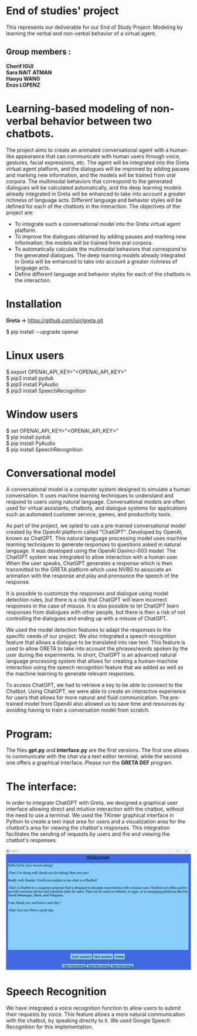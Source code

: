 # End of studies' project 
This represents our deliverable for our End of Study Project: Modeling by learning the verbal and non-verbal behavior of a virtual agent.

## Group members :
**Cherif IGUI   
Sara NAIT ATMAN     
Haoyu WANG     
Enzo LOPENZ**    





# Learning-based modeling of non-verbal behavior between two chatbots.



The project aims to create an animated conversational agent with a human-like appearance that can communicate with human users through voice, gestures, facial expressions, etc. The agent will be integrated into the Greta virtual agent platform, and the dialogues will be improved by adding pauses and marking new information, and the models will be trained from oral corpora. The multimodal behaviors that correspond to the generated dialogues will be calculated automatically, and the deep learning models already integrated in Greta will be enhanced to take into account a greater richness of language acts. Different language and behavior styles will be defined for each of the chatbots in the interaction. The objectives of the project are:

*  To integrate such a conversational model into the Greta virtual agent platform.
*  To improve the dialogues obtained by adding pauses and marking new information; the models will be trained from oral corpora.
*  To automatically calculate the multimodal behaviors that correspond to the generated dialogues. The deep learning models already integrated in Greta will be enhanced to take into account a greater richness of language acts.
*  Define different language and behavior styles for each of the chatbots in the interaction.






# Installation

**Greta** => https://github.com/isir/greta.git  

$ pip install --upgrade openai 


# Linux users
 
$ export OPENAI_API_KEY="<OPENAI_API_KEY>"    
$ pip3 install pydub  
$ pip3 install PyAudio   
$ pip3 install SpeechRecognition  


# Window users

$ set OPENAI_API_KEY="<OPENAI_API_KEY>"    
$ pip install pydub  
$ pip install PyAudio  
$ pip install SpeechRecognition  
 
 
 
  
# Conversational model
A conversational model is a computer system designed to simulate a human conversation. It uses machine learning techniques to understand and respond to users using natural language. Conversational models are often used for virtual assistants, chatbots, and dialogue systems for applications such as automated customer service, games, and productivity tools.

As part of the project, we opted to use a pre-trained conversational model created by the OpenAI platform called "ChatGPT". Developed by OpenAI, known as ChatGPT. This natural language processing model uses machine learning techniques to generate responses to questions asked in natural language. It was developed using the OpenAI Davinci-003 model. The ChatGPT system was integrated to allow interaction with a human user. When the user speaks, ChatGPT generates a response which is then transmitted to the GRETA platform which uses NVBG to associate an animation with the response and play and pronounce the speech of the response.

It is possible to customize the responses and dialogue using model detection rules, but there is a risk that ChatGPT will learn incorrect responses in the case of misuse. It is also possible to let ChatGPT learn responses from dialogues with other people, but there is then a risk of not controlling the dialogues and ending up with a misuse of ChatGPT.

We used the model detection features to adapt the responses to the specific needs of our project. We also integrated a speech recognition feature that allows a dialogue to be translated into raw text. This feature is used to allow GRETA to take into account the phrases/words spoken by the user during the experiments. In short, ChatGPT is an advanced natural language processing system that allows for creating a human-machine interaction using the speech recognition feature that we added as well as the machine learning to generate relevant responses.

To access ChatGPT, we had to retrieve a key to be able to connect to the Chatbot. Using ChatGPT, we were able to create an interactive experience for users that allows for more natural and fluid communication. The pre-trained model from OpenAI also allowed us to save time and resources by avoiding having to train a conversation model from scratch.

 
# Program:
The files **gpt.py** and **interface.py** are the first versions. The first one allows to communicate with the chat via a text editor terminal, while the second one offers a graphical interface. Please run the **GRETA DEF** program.


# The interface:  
In order to integrate ChatGPT with Greta, we designed a graphical user interface allowing
direct and intuitive interaction with the chatbot, without the need to use a terminal. We used
the TKinter graphical interface in Python to create a text input area for users and a visualization area for the chatbot's
area for viewing the chatbot's responses. This integration facilitates the sending of requests by users and the
and viewing the chatbot's responses.

![ Interface de chatbot : une vision globale.](https://github.com/3803531/Chatbot/blob/main/wind.jpeg)


# Speech Recognition  
We have integrated a voice recognition function to allow users to submit their requests by voice.
This feature allows a more natural communication with the chatbot,
by speaking directly to it. We used Google Speech Recognition for this implementation.
 
